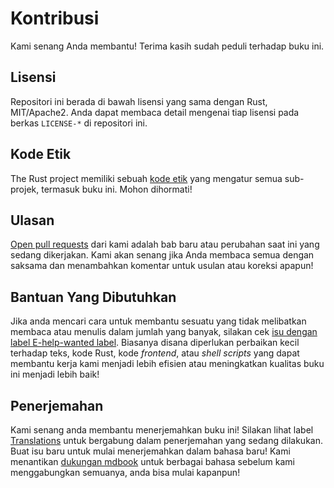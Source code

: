 # Kontribusi

Kami senang Anda membantu! Terima kasih sudah peduli terhadap buku ini.

## Lisensi

Repositori ini berada di bawah lisensi yang sama dengan Rust, MIT/Apache2. Anda dapat membaca detail mengenai tiap lisensi pada berkas `LICENSE-*` di repositori ini.

## Kode Etik

The Rust project memiliki sebuah [kode etik](http://rust-lang.org/policies/code-of-conduct)
yang mengatur semua sub-projek, termasuk buku ini. Mohon dihormati!

## Ulasan

[Open pull requests][pulls] dari kami adalah bab baru atau perubahan saat ini yang sedang dikerjakan. Kami akan senang jika Anda membaca semua dengan saksama dan menambahkan komentar untuk usulan atau koreksi apapun!

[pulls]: https://github.com/rust-lang/book/pulls

## Bantuan Yang Dibutuhkan

Jika anda mencari cara untuk membantu sesuatu yang tidak melibatkan membaca atau menulis dalam jumlah yang banyak, silakan cek [isu dengan label E-help-wanted
label][help-wanted]. Biasanya disana diperlukan perbaikan kecil terhadap teks, kode Rust, kode *frontend*, atau *shell scripts* yang dapat membantu kerja kami menjadi lebih efisien atau
meningkatkan kualitas buku ini menjadi lebih baik!

[help-wanted]: https://github.com/rust-lang/book/issues?q=is%3Aopen+is%3Aissue+label%3AE-help-wanted

## Penerjemahan

Kami senang anda membantu menerjemahkan buku ini! Silakan lihat label [Translations] untuk bergabung
dalam penerjemahan yang sedang dilakukan. Buat isu baru untuk mulai menerjemahkan dalam bahasa baru! Kami menantikan [dukungan mdbook] untuk berbagai bahasa sebelum kami menggabungkan semuanya, anda bisa mulai kapanpun!

[Translations]: https://github.com/rust-lang/book/issues?q=is%3Aopen+is%3Aissue+label%3ATranslations
[dukungan mdbook]: https://github.com/rust-lang-nursery/mdBook/issues/5
